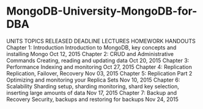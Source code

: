 # MongoDB-University-MongoDB-for-DBA


UNITS	TOPICS	RELEASED	DEADLINE	LECTURES	HOMEWORK	HANDOUTS
Chapter 1: Introduction	Introduction to MongoDB, key concepts and installing Mongo	Oct 12, 2015 
Chapter 2: CRUD and Administrative Commands	Creating, reading and updating data	Oct 20, 2015 
Chapter 3: Performance	Indexing and monitoring	Oct 27, 2015 
Chapter 4: Replication	Replication, Failover, Recovery	Nov 03, 2015 
Chapter 5: Replication Part 2	Optimizing and monitoring your Replica Sets	Nov 10, 2015 
Chapter 6: Scalability	Sharding setup, sharding monitoring, shard key selection, inserting large amounts of data	Nov 17, 2015 
Chapter 7: Backup and Recovery	Security, backups and restoring for backups	Nov 24, 2015 
